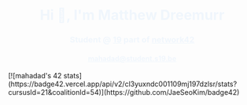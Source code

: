 <h1 style="color:#f0f6fc" align="center">Hi &#128075;, I'm Matthew Dreemurr</h1>
<h3 style="color:#f0f6fc" align="center">Student @ <a style="color:#f0f6fc" href="https://www.s19.be/">19</a> part of <a style="color:#f0f6fc" href="https://www.42.fr/42-network/">network42</a></h3>
<h4 align="center"><a style="color:#f0f6fc" href="mailto:mahadad@student.s19.be">mahadad@student.s19.be</a></h4>
[![mahadad's 42 stats](https://badge42.vercel.app/api/v2/cl3yuxndc001109mj197dzlsr/stats?cursusId=21&coalitionId=54)](https://github.com/JaeSeoKim/badge42)
